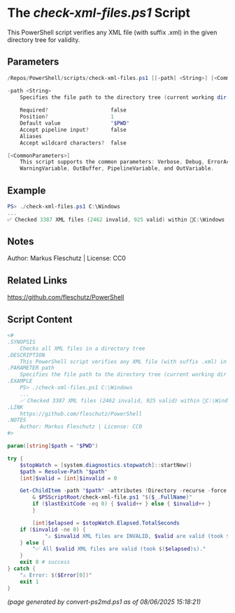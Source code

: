 The *check-xml-files.ps1* Script
===========================

This PowerShell script verifies any XML file (with suffix .xml) in the given directory tree for validity.

Parameters
----------
```powershell
/Repos/PowerShell/scripts/check-xml-files.ps1 [[-path] <String>] [<CommonParameters>]

-path <String>
    Specifies the file path to the directory tree (current working dir by default)
    
    Required?                    false
    Position?                    1
    Default value                "$PWD"
    Accept pipeline input?       false
    Aliases                      
    Accept wildcard characters?  false

[<CommonParameters>]
    This script supports the common parameters: Verbose, Debug, ErrorAction, ErrorVariable, WarningAction, 
    WarningVariable, OutBuffer, PipelineVariable, and OutVariable.
```

Example
-------
```powershell
PS> ./check-xml-files.ps1 C:\Windows
...
✅ Checked 3387 XML files (2462 invalid, 925 valid) within 📂C:\Windows in 116 sec

```

Notes
-----
Author: Markus Fleschutz | License: CC0

Related Links
-------------
https://github.com/fleschutz/PowerShell

Script Content
--------------
```powershell
<#
.SYNOPSIS
	Checks all XML files in a directory tree
.DESCRIPTION
	This PowerShell script verifies any XML file (with suffix .xml) in the given directory tree for validity.
.PARAMETER path
	Specifies the file path to the directory tree (current working dir by default)
.EXAMPLE
	PS> ./check-xml-files.ps1 C:\Windows
	...
	✅ Checked 3387 XML files (2462 invalid, 925 valid) within 📂C:\Windows in 116 sec
.LINK
	https://github.com/fleschutz/PowerShell
.NOTES
	Author: Markus Fleschutz | License: CC0
#>

param([string]$path = "$PWD")

try {
	$stopWatch = [system.diagnostics.stopwatch]::startNew()
	$path = Resolve-Path "$path"
 	[int]$valid = [int]$invalid = 0

	Get-ChildItem -path "$path" -attributes !Directory -recurse -force | Where-Object { $_.Name -like "*.xml" } | Foreach-Object {
		& $PSScriptRoot/check-xml-file.ps1 "$($_.FullName)"
		if ($lastExitCode -eq 0) { $valid++ } else { $invalid++ }
        }

        [int]$elapsed = $stopWatch.Elapsed.TotalSeconds
	if ($invalid -ne 0) {
        	"⚠️ $invalid XML files are INVALID, $valid are valid (took $($elapsed)s)."
	} else {
		"✅ All $valid XML files are valid (took $($elapsed)s)."
	}
	exit 0 # success
} catch {
	"⚠️ Error: $($Error[0])"
	exit 1
}
```

*(page generated by convert-ps2md.ps1 as of 08/06/2025 15:18:21)*
